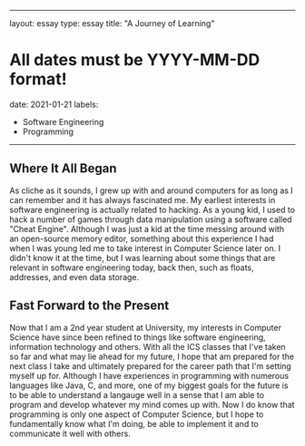 
---
layout: essay
type: essay
title: "A Journey of Learning"
# All dates must be YYYY-MM-DD format!
date: 2021-01-21
labels:
  - Software Engineering
  - Programming
---

## Where It All Began
As cliche as it sounds, I grew up with and around computers for as long as I can remember and it has always fascinated me. My earliest interests in software engineering is actually related to hacking. As a young kid, I used to hack a number of games through data manipulation using a software called "Cheat Engine". Although I was just a kid at the time messing around with an open-source memory editor, something about this experience I had when I was young led me to take interest in Computer Science later on. I didn't know it at the time, but I was learning about some things that are relevant in software engineering today, back then, such as floats, addresses, and even data storage. 

## Fast Forward to the Present
Now that I am a 2nd year student at University, my interests in Computer Science have since been refined to things like software engineering, information technology and others. With all the ICS classes that I've taken so far and what may lie ahead for my future, I hope that am prepared for the next class I take and ultimately prepared for the career path that I'm setting myself up for. Although I have experiences in programming with numerous languages like Java, C, and more, one of my biggest goals for the future is to be able to understand a langauge well in a sense that I am able to program and develop whatever my mind comes up with. Now I do know that programming is only one aspect of Computer Science, but I hope to fundamentally know what I'm doing, be able to implement it and to communicate it well with others.

